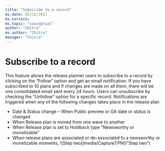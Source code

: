 ```yaml
---
title: "Subscribe to a record"
ms.date: 05/12/2021
ms.service: 
ms.topic: "conceptual"
author: "Chitra"
ms.author: "Chitra"
manager: "Chitra"
---
```


# Subscribe to a record

This feature allows the release planner users to subscribe to a record by clicking on the “Follow” option and get an email notification. If you have subscribed to 10 plans and if changes are made on all them, there will be one consolidated email sent every 24 hours. Users can unsubscribe by checking the “Unfollow” option for a specific record. 
Notifications are triggered when any of the following changes takes place in the release plan
-	Date & Status change – When Public preview or GA date or status is changed
-	When Release plan is moved from one wave to another
-	When Release plan is set to Holdback type "Newsworthy or monetizable" 
-	When release plans are associated or de-associated to a newsworthy or monetizable moments,
![Step two](media/Capture7.PNG"Step two")
